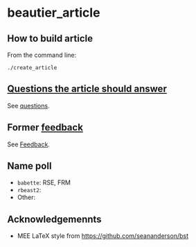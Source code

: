 # beautier_article

## How to build article

From the command line:

```
./create_article
```

## [Questions the article should answer](questions.md)

See [questions](questions.md).

## Former [feedback](feedback/README.md)

See [Feedback](feedback/README.md).

## Name poll

 * `babette`: RSE, FRM
 * `rbeast2`:
 * Other:

## Acknowledgemennts

 * MEE LaTeX style from https://github.com/seananderson/bst